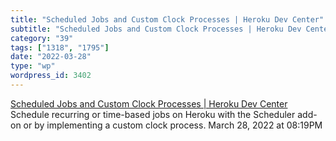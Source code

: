 ```yaml
---
title: "Scheduled Jobs and Custom Clock Processes | Heroku Dev Center"
subtitle: "Scheduled Jobs and Custom Clock Processes | Heroku Dev Center"
category: "39"
tags: ["1318", "1795"]
date: "2022-03-28"
type: "wp"
wordpress_id: 3402
---
```

[ Scheduled Jobs and Custom Clock Processes | Heroku Dev Center](https://devcenter.heroku.com/articles/scheduled-jobs-custom-clock-processes#simple-job-scheduling)
 Schedule recurring or time-based jobs on Heroku with the Scheduler add-on or by implementing a custom clock process.
March 28, 2022 at 08:19PM